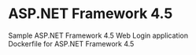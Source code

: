 # ASP.NET Framework 4.5
Sample ASP.NET Framework 4.5 Web Login application  
Dockerfile for ASP.NET Framework 4.5
